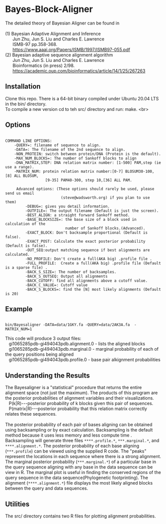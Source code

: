 # Bayes-Block-Aligner
The detailed theory of Bayesian Aligner can be found in<br>
<br>
   (1) Bayesian Adaptive Alignment and Inference<br>
       &nbsp;&nbsp;&nbsp;&nbsp;&nbsp;&nbsp;Jun Zhu, Jun S. Liu and Charles E. Lawrence<br>
       &nbsp;&nbsp;&nbsp;&nbsp;&nbsp;&nbsp;ISMB-97 pp.358-368.<br>
	   &nbsp;&nbsp;&nbsp;&nbsp;&nbsp;&nbsp;https://www.aaai.org/Papers/ISMB/1997/ISMB97-055.pdf<br>
   (2) Bayesian adaptive sequence alignment algorithm<br>
       &nbsp;&nbsp;&nbsp;&nbsp;&nbsp;&nbsp;Jun Zhu, Jun S. Liu and Charles E. Lawrence<br>
       &nbsp;&nbsp;&nbsp;&nbsp;&nbsp;&nbsp;Bioinformatics (in press) 2/98.<br>
	   &nbsp;&nbsp;&nbsp;&nbsp;&nbsp;&nbsp;https://academic.oup.com/bioinformatics/article/14/1/25/267263<br>

## Installation ##
Clone this repo. There is a 64-bit binary compiled under Ubuntu 20.04 LTS in the bin/ directory.<br>
To compile a new version cd to teh src/ directory and run: make. \<br>
<br>

## Options ##

<pre><code>
COMMAND LINE OPTIONS:
    -QUERY=: filename of sequence to align.
    -DATA=: The filename of the 2nd sequence to align.
    -NON_PROTEIN: switch between protein/DNA (Protein is the default).
    -MAX_NUM_BLOCKS=: The number of Sankoff blocks to align
    -DNA_MATRIX,STEP: DNA relation matrix number: [1-500] PAM,step (ie use a range).
    -MATRIX_NUM: protein relation matrix number:[0-7] BLOSUM30-100, [8] ALL BLOSUM, 
                  [9-35] PAM40-300, step 10,[36] ALL PAM.

     Advanced options: (These options should rarely be used, please send us email 
                         (steve@wadsworth.org) if you plan to use them)
         -DEBUG=: gives you detail information.
         -OUTFILE=: The output filename (Default is just the screen).
         -BEST_ALIGN: a straight forward Sankoff method.
         -BASE_BLOCKSIZE=: the base size of a block used in calculation of the
                           number of Sankoff blocks.(Advanced).
         -EXACT_BLOCK: Don't backsample proportional (Default is false).
         -EXACT_POST: Calculate the exact posterior probability (Default is false).
         -OUT_SEQ:output matching sequence if best alignments are calculated.
         -NO_PROFILE: Don't create a full(AKA big) .profile file .
         -FULL_PROFILE:  Create a full(AKA big) .profile file (Default is a sparse file) .
         -BACK_S_SIZE=: The number of backsamples.
         -BACK_S_OUTSEQ: Output all alignments
         -BACK_CUTOFF: find all alignments above a cutoff value.
         -BACK_C_VALUE=: Cutoff value
         -BACK_S_BLOCKS=: find the [N] most likely alignments (Default is 20)
</code></pre>

## Example ##
<pre><code>
bin/Bayesaligner -DATA=data/1GKY.fa -QUERY=data/2AK3A.fa  -MATRIX_NUM=1
</code></pre>

This code will produce 3 output files:<br>
&nbsp;&nbsp;&nbsp;gi1065285pdb-gi494043pdb.alignment.0 - lists the aligned blocks<br>
&nbsp;&nbsp;&nbsp;gi1065285pdb-gi494043pdb.marginal.0 - marginal probability of each of the query positions being aligned<br>
&nbsp;&nbsp;&nbsp;gi1065285pdb-gi494043pdb.profile.0 - base pair alkignment probabilities<br>

## Understanding the Results ##

The Bayesaligner is a "statistical" procedure that returns the entire<br>
alignment space (not just the maximum). The products of this program are<br>
the posterior probabilities of alignment variables and their visualizations.<br>
&nbsp;&nbsp;&nbsp;P(k|R)---posterior probability of k blocks given this pair of sequences.<br>
&nbsp;&nbsp;&nbsp;P(matrix|R)---posterior probability that this relation matrix correctly relates these sequences.<br>
<br>
The posterior probability of each pair of bases aligning can be obtained using
     backsampling or by exact calculation.  Backsampling is the default method
     because it uses less memory and less compute time . Backsampling will generate
     three files ```****.profile.*```, ```***.marginal.*```, and ```****.alignment.*```. The posterior 
     probability of each base aligning (```***.profile```) can be viewed using the supplied R code.
     The "peaks" represent the locations
     in each sequence where there is a strong alignment. The marginal posterior probability
     (```***.marginal.*```) of a particular base in the query sequence aligning with any base 
     in the data sequence can be view in R.
     The marginal plot is useful in finding the conserved regions of the query sequence
     in the data sequence(Phylogenetic footprinting). The alignment (```****.alignment.*```) file
     displays the most likely aligned blocks between the query and data sequences.<br>
	 
## Utilities  ##
The src/ directory contains two R files for plotting alignment probabilities.<br>

